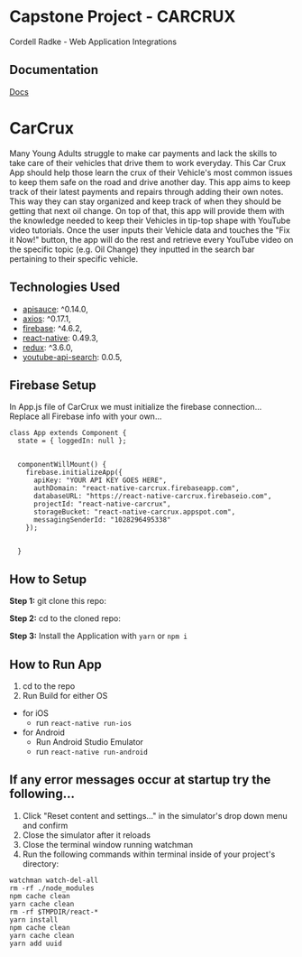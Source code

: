 # Capstone Project - CARCRUX
Cordell Radke - Web Application Integrations
## Documentation
[Docs](https://github.com/CordellRadke/capstone/tree/dev/docs)

#  CarCrux
Many Young Adults struggle to make car payments and lack the skills to take care of their vehicles that drive them to work everyday. This Car Crux App should help those learn the crux of their Vehicle's most common issues to keep them safe on the road and drive another day. This app aims to keep track of their latest payments and repairs through adding their own notes. This way they can stay organized and keep track of when they should be getting that next oil change. On top of that, this app will provide them with the knowledge needed to keep their Vehicles in tip-top shape with YouTube video tutorials. Once the user inputs their Vehicle data and touches the "Fix it Now!" button, the app will do the rest and retrieve every YouTube video on the specific topic (e.g. Oil Change) they inputted in the search bar pertaining to their specific vehicle.

## Technologies Used

* [apisauce](https://github.com/infinitered/apisauce): ^0.14.0,
* [axios](https://github.com/axios/axios): ^0.17.1,
* [firebase](https://firebase.google.com/docs/): ^4.6.2,
* [react-native](https://facebook.github.io/react-native/docs/getting-started.html): 0.49.3,
* [redux](https://redux.js.org/basics/usagewithreact): ^3.6.0,
* [youtube-api-search](https://www.npmjs.com/package/youtube-api-search): 0.0.5,

## Firebase Setup

In App.js file of CarCrux we must initialize the firebase connection...
Replace all Firebase info with your own...

```
class App extends Component {
  state = { loggedIn: null };


  componentWillMount() {
    firebase.initializeApp({
      apiKey: "YOUR API KEY GOES HERE",
      authDomain: "react-native-carcrux.firebaseapp.com",
      databaseURL: "https://react-native-carcrux.firebaseio.com",
      projectId: "react-native-carcrux",
      storageBucket: "react-native-carcrux.appspot.com",
      messagingSenderId: "1028296495338"
    });


  }
```
## How to Setup

**Step 1:** git clone this repo:

**Step 2:** cd to the cloned repo:

**Step 3:** Install the Application with `yarn` or `npm i`


## How to Run App

1. cd to the repo
2. Run Build for either OS
  * for iOS
    * run `react-native run-ios`
  * for Android
    * Run Android Studio Emulator
    * run `react-native run-android`
 
 ## If any error messages occur at startup try the following...

1. Click "Reset content and settings..." in the simulator's drop down menu and confirm
2. Close the simulator after it reloads
3. Close the terminal window running watchman
4. Run the following commands within terminal inside of your project's directory:

```
watchman watch-del-all
rm -rf ./node_modules
npm cache clean
yarn cache clean
rm -rf $TMPDIR/react-*
yarn install
npm cache clean
yarn cache clean
yarn add uuid

```

